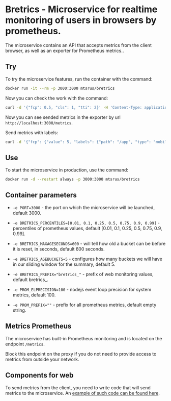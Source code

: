 # Bretrics - Microservice for realtime monitoring of users in browsers by prometheus.

The microservice contains an API that accepts metrics from the client browser, as well as an exporter for Prometheus metrics..

## Try

To try the microservice features, run the container with the command:

```sh
docker run -it --rm -p 3000:3000 mtsrus/bretrics
```

Now you can check the work with the command:

```sh
curl -d '{"fcp": 0.5, "cls": 1, "tti": 2}' -H 'Content-Type: application/json' -X POST http://localhost:3000/send-metrics/metrics
```

Now you can see sended metrics in the exporter by url `http://localhost:3000/metrics`.

Send metrics with labels:

```sh
curl -d '{"fcp": {"value": 5, "labels": {"path": "/app", "type": "mobile"}}}' -H 'Content-Type: application/json' -X POST http://localhost:3000/send-metrics/metrics
```

## Use

To start the microservice in production, use the command:

```sh
docker run -d --restart always -p 3000:3000 mtsrus/bretrics
```

## Container parameters

- `-e PORT=3000` - the port on which the microservice will be launched, default 3000.

- `-e BRETRICS_PERCENTILES=[0.01, 0.1, 0.25, 0.5, 0.75, 0.9, 0.99]` - percentiles of prometheus values,
    default [0.01, 0.1, 0.25, 0.5, 0.75, 0.9, 0.99].

- `-e BRETRICS_MAXAGESECONDS=600` - will tell how old a bucket can be before it is reset, in seconds, default 600 seconds.

- `-e BRETRICS_AGEBUCKETS=5` - configures how many buckets we will have in our sliding window for the summary, default 5.

- `-e BRETRICS_PREFIX="bretrics_"` - prefix of web monitoring values,
    default bretrics_.

- `-e PROM_ELPRECISION=100` - nodejs event loop precision for system metrics, default 100.

- `-e PROM_PREFIX=""` - prefix for all prometheus metrics,
    default empty string.

## Metrics Prometheus

The microservice has built-in Prometheus monitoring and is located on the endpoint `/metrics`.

Block this endpoint on the proxy if you do not need to provide access to metrics from outside your network.

## Components for web

To send metrics from the client, you need to write code that will send metrics to the microservice. An [example of such code can be found here](https://web.dev/vitals/).